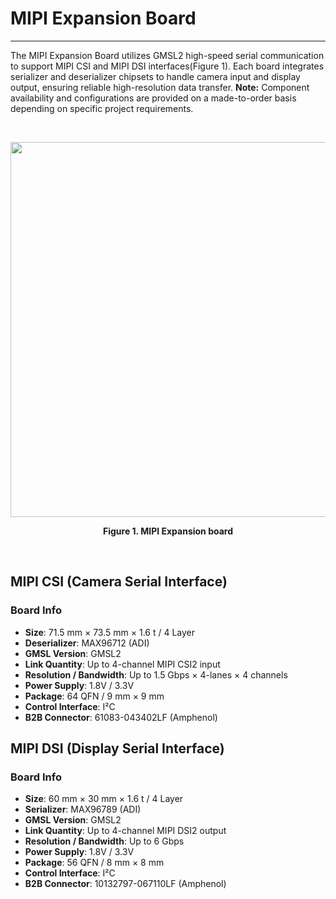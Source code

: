 # MIPI Expansion Board
----

The MIPI Expansion Board utilizes GMSL2 high-speed serial communication to support MIPI CSI and MIPI DSI interfaces(Figure 1). Each board integrates serializer and deserializer chipsets to handle camera input and display output, ensuring reliable high-resolution data transfer. 
**Note:** Component availability and configurations are provided on a made-to-order basis depending on specific project requirements.

<br/><p align="center"><img src="https://raw.githubusercontent.com/topst-development/Documentation/refs/heads/main/Assets/accessories/mipi_expansion_board.png" width="600"></p>
<p align="center"><strong>Figure 1. MIPI Expansion board</strong></p><br/>

## MIPI CSI (Camera Serial Interface)

### Board Info
- **Size**: 71.5 mm × 73.5 mm × 1.6 t / 4 Layer
- **Deserializer**: MAX96712 (ADI)
- **GMSL Version**: GMSL2
- **Link Quantity**: Up to 4-channel MIPI CSI2 input
- **Resolution / Bandwidth**: Up to 1.5 Gbps × 4-lanes × 4 channels
- **Power Supply**: 1.8V / 3.3V
- **Package**: 64 QFN / 9 mm × 9 mm
- **Control Interface**: I²C
- **B2B Connector**: 61083-043402LF (Amphenol)


## MIPI DSI (Display Serial Interface)

### Board Info
- **Size**: 60 mm × 30 mm × 1.6 t / 4 Layer
- **Serializer**: MAX96789 (ADI)
- **GMSL Version**: GMSL2
- **Link Quantity**: Up to 4-channel MIPI DSI2 output
- **Resolution / Bandwidth**: Up to 6 Gbps
- **Power Supply**: 1.8V / 3.3V
- **Package**: 56 QFN / 8 mm × 8 mm
- **Control Interface**: I²C
- **B2B Connector**: 10132797-067110LF (Amphenol)